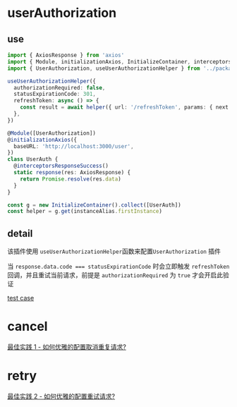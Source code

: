 # userAuthorization

## use

```ts
import { AxiosResponse } from 'axios'
import { Module, initializationAxios, InitializeContainer, interceptorsResponseSuccess, instanceAlias } from '@zealforchange/proveaxios'
import { UserAuthorization, useUserAuthorizationHelper } from '../package/userAuthorization/index'

useUserAuthorizationHelper({
  authorizationRequired: false,
  statusExpirationCode: 301,
  refreshToken: async () => {
    const result = await helper({ url: '/refreshToken', params: { next: true } })
  },
})

@Module([UserAuthorization])
@initializationAxios({
  baseURL: 'http://localhost:3000/user',
})
class UserAuth {
  @interceptorsResponseSuccess()
  static response(res: AxiosResponse) {
    return Promise.resolve(res.data)
  }
}

const g = new InitializeContainer().collect([UserAuth])
const helper = g.get(instanceAlias.firstInstance)
```

## detail

该插件使用 `useUserAuthorizationHelper`函数来配置`UserAuthorization` 插件

当 `response.data.code === statusExpirationCode` 时会立即触发 `refreshToken` 回调，并且重试当前请求，前提是 `authorizationRequired` 为 `true` 才会开启此验证

[test case](/test/userAuth.spec.ts)

# cancel

[最佳实践 1 - 如何优雅的配置取消重复请求?](/docs/cancel.md)

# retry

[最佳实践 2 - 如何优雅的配置重试请求?](/docs/retry.md)
